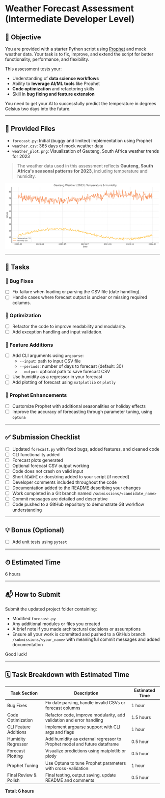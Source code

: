 # Weather Forecast Assessment (Intermediate Developer Level)

## 🧠 Objective
You are provided with a starter Python script using [Prophet](https://facebook.github.io/prophet/) and mock weather data. Your task is to fix, improve, and extend the script for better functionality, performance, and flexibility.

This assessment tests your:
- Understanding of **data science workflows**
- Ability to **leverage AI/ML tools** like Prophet
- **Code optimization** and refactoring skills
- Skill in **bug fixing and feature extension**

You need to get your AI to successfully predict the temperature in degrees Celsius two days into the future.

---

## 📁 Provided Files

- `forecast.py`: Initial (buggy and limited) implementation using Prophet
- `weather.csv`: 365 days of mock weather data
- `weather_plot.png`: Visualization of Gauteng, South Africa weather trends for 2023

> The weather data used in this assessment reflects **Gauteng, South Africa's seasonal patterns for 2023**, including temperature and humidity.

![Gauteng Weather Plot](weather_plot.png)

---

## 🧪 Tasks

### 🔧 Bug Fixes
- [ ] Fix failure when loading or parsing the CSV file (date handling).
- [ ] Handle cases where forecast output is unclear or missing required columns.

### 🚀 Optimization
- [ ] Refactor the code to improve readability and modularity.
- [ ] Add exception handling and input validation.

### 🌟 Feature Additions
- [ ] Add CLI arguments using `argparse`:
  - `--input`: path to input CSV file
  - `--periods`: number of days to forecast (default: 30)
  - `--output`: optional path to save forecast CSV
- [ ] Use humidity as a regressor in your forecast 
- [ ] Add plotting of forecast using `matplotlib` or `plotly`

### 🤖 Prophet Enhancements
- [ ] Customize Prophet with additional seasonalities or holiday effects
- [ ] Improve the accuracy of forecasting through parameter tuning, using `optuna`

---

## ✅ Submission Checklist

- [ ] Updated `forecast.py` with fixed bugs, added features, and cleaned code
- [ ] CLI functionality added
- [ ] Forecast plots generated
- [ ] Optional forecast CSV output working
- [ ] Code does not crash on valid input
- [ ] Short `README` or docstring added to your script (if needed)
- [ ] Developer comments included throughout the code
- [ ] Documentation added to the README describing your changes
- [ ] Work completed in a Git branch named `/submissions/<candidate_name>`
- [ ] Commit messages are detailed and descriptive
- [ ] Code pushed to a GitHub repository to demonstrate Git workflow understanding

---

## 💡 Bonus (Optional)

- [ ] Add unit tests using `pytest`

---

## ⏱ Estimated Time
6 hours

---

## 📬 How to Submit
Submit the updated project folder containing:
- Modified `forecast.py`
- Any additional modules or files you created
- A brief note if you made architectural decisions or assumptions
- Ensure all your work is committed and pushed to a GitHub branch `/submissions/<your_name>` with meaningful commit messages and added documentation

Good luck!

---

## 🗓️ Task Breakdown with Estimated Time

| Task Section              | Description                                                                 | Estimated Time |
|--------------------------|-----------------------------------------------------------------------------|----------------|
| Bug Fixes                | Fix date parsing, handle invalid CSVs or forecast columns                   | 1 hour         |
| Code Optimization        | Refactor code, improve modularity, add validation and error handling        | 1.5 hours      |
| CLI Feature Additions    | Implement argparse support with CLI args and flags                          | 1 hour         |
| Humidity Regressor       | Add humidity as external regressor to Prophet model and future dataframe    | 0.5 hour       |
| Forecast Plotting        | Visualize predictions using matplotlib or plotly                            | 0.5 hour       |
| Prophet Tuning           | Use Optuna to tune Prophet parameters with cross-validation                 | 1 hour         |
| Final Review & Polish    | Final testing, output saving, update README and comments                    | 0.5 hour       |

**Total: 6 hours**